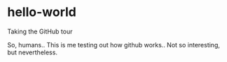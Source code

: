 # hello-world
Taking the GitHub tour

So, humans..
This is me testing out how github works.. Not so interesting, but nevertheless.
